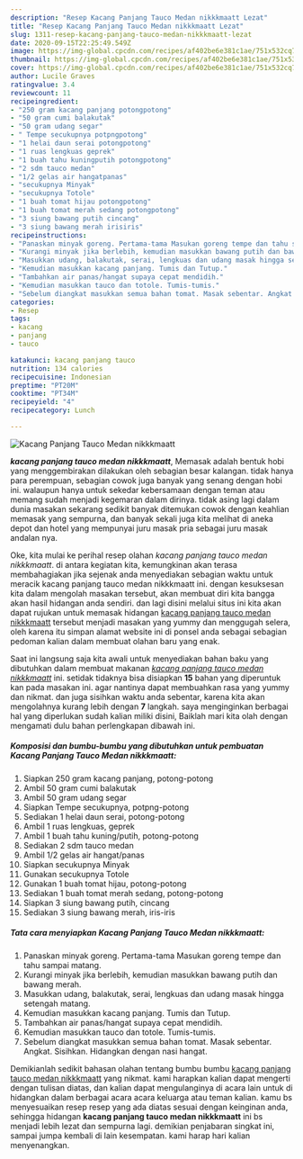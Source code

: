 ```yaml
---
description: "Resep Kacang Panjang Tauco Medan nikkkmaatt Lezat"
title: "Resep Kacang Panjang Tauco Medan nikkkmaatt Lezat"
slug: 1311-resep-kacang-panjang-tauco-medan-nikkkmaatt-lezat
date: 2020-09-15T22:25:49.549Z
image: https://img-global.cpcdn.com/recipes/af402be6e381c1ae/751x532cq70/kacang-panjang-tauco-medan-nikkkmaatt-foto-resep-utama.jpg
thumbnail: https://img-global.cpcdn.com/recipes/af402be6e381c1ae/751x532cq70/kacang-panjang-tauco-medan-nikkkmaatt-foto-resep-utama.jpg
cover: https://img-global.cpcdn.com/recipes/af402be6e381c1ae/751x532cq70/kacang-panjang-tauco-medan-nikkkmaatt-foto-resep-utama.jpg
author: Lucile Graves
ratingvalue: 3.4
reviewcount: 11
recipeingredient:
- "250 gram kacang panjang potongpotong"
- "50 gram cumi balakutak"
- "50 gram udang segar"
- " Tempe secukupnya potpngpotong"
- "1 helai daun serai potongpotong"
- "1 ruas lengkuas geprek"
- "1 buah tahu kuningputih potongpotong"
- "2 sdm tauco medan"
- "1/2 gelas air hangatpanas"
- "secukupnya Minyak"
- "secukupnya Totole"
- "1 buah tomat hijau potongpotong"
- "1 buah tomat merah sedang potongpotong"
- "3 siung bawang putih cincang"
- "3 siung bawang merah irisiris"
recipeinstructions:
- "Panaskan minyak goreng. Pertama-tama Masukan goreng tempe dan tahu sampai matang."
- "Kurangi minyak jika berlebih, kemudian masukkan bawang putih dan bawang merah."
- "Masukkan udang, balakutak, serai, lengkuas dan udang masak hingga setengah matang."
- "Kemudian masukkan kacang panjang. Tumis dan Tutup."
- "Tambahkan air panas/hangat supaya cepat mendidih."
- "Kemudian masukkan tauco dan totole. Tumis-tumis."
- "Sebelum diangkat masukkan semua bahan tomat. Masak sebentar. Angkat. Sisihkan. Hidangkan dengan nasi hangat."
categories:
- Resep
tags:
- kacang
- panjang
- tauco

katakunci: kacang panjang tauco 
nutrition: 134 calories
recipecuisine: Indonesian
preptime: "PT20M"
cooktime: "PT34M"
recipeyield: "4"
recipecategory: Lunch

---
```



![Kacang Panjang Tauco Medan nikkkmaatt](https://img-global.cpcdn.com/recipes/af402be6e381c1ae/751x532cq70/kacang-panjang-tauco-medan-nikkkmaatt-foto-resep-utama.jpg)

<b><i>kacang panjang tauco medan nikkkmaatt</i></b>, Memasak adalah bentuk hobi yang menggembirakan dilakukan oleh sebagian besar kalangan. tidak hanya para perempuan, sebagian cowok juga banyak yang senang dengan hobi ini. walaupun hanya untuk sekedar kebersamaan dengan teman atau memang sudah menjadi kegemaran dalam dirinya. tidak asing lagi dalam dunia masakan sekarang sedikit banyak ditemukan cowok dengan keahlian memasak yang sempurna, dan banyak sekali juga kita melihat di aneka depot dan hotel yang mempunyai juru masak pria sebagai juru masak andalan nya.

Oke, kita mulai ke perihal resep olahan <i>kacang panjang tauco medan nikkkmaatt</i>. di antara kegiatan kita, kemungkinan akan terasa membahagiakan jika sejenak anda menyediakan sebagian waktu untuk meracik kacang panjang tauco medan nikkkmaatt ini. dengan kesuksesan kita dalam mengolah masakan tersebut, akan membuat diri kita bangga akan hasil hidangan anda sendiri. dan lagi disini melalui situs ini kita akan dapat rujukan untuk memasak hidangan <u>kacang panjang tauco medan nikkkmaatt</u> tersebut menjadi masakan yang yummy dan menggugah selera, oleh karena itu simpan alamat website ini di ponsel anda sebagai sebagian pedoman kalian dalam membuat olahan baru yang enak.




Saat ini langsung saja kita awali untuk menyediakan bahan baku yang dibutuhkan dalam membuat makanan <u><i>kacang panjang tauco medan nikkkmaatt</i></u> ini. setidak tidaknya bisa disiapkan <b>15</b> bahan yang diperuntuk kan pada masakan ini. agar nantinya dapat membuahkan rasa yang yummy dan nikmat. dan juga sisihkan waktu anda sebentar, karena kita akan mengolahnya kurang lebih dengan <b>7</b> langkah. saya menginginkan berbagai hal yang diperlukan sudah kalian miliki disini, Baiklah mari kita olah dengan mengamati dulu bahan perlengkapan dibawah ini.

<!--inarticleads1-->

##### Komposisi dan bumbu-bumbu yang dibutuhkan untuk pembuatan Kacang Panjang Tauco Medan nikkkmaatt:

1. Siapkan 250 gram kacang panjang, potong-potong
1. Ambil 50 gram cumi balakutak
1. Ambil 50 gram udang segar
1. Siapkan  Tempe secukupnya, potpng-potong
1. Sediakan 1 helai daun serai, potong-potong
1. Ambil 1 ruas lengkuas, geprek
1. Ambil 1 buah tahu kuning/putih, potong-potong
1. Sediakan 2 sdm tauco medan
1. Ambil 1/2 gelas air hangat/panas
1. Siapkan secukupnya Minyak
1. Gunakan secukupnya Totole
1. Gunakan 1 buah tomat hijau, potong-potong
1. Sediakan 1 buah tomat merah sedang, potong-potong
1. Siapkan 3 siung bawang putih, cincang
1. Sediakan 3 siung bawang merah, iris-iris




<!--inarticleads2-->

##### Tata cara menyiapkan Kacang Panjang Tauco Medan nikkkmaatt:

1. Panaskan minyak goreng. Pertama-tama Masukan goreng tempe dan tahu sampai matang.
1. Kurangi minyak jika berlebih, kemudian masukkan bawang putih dan bawang merah.
1. Masukkan udang, balakutak, serai, lengkuas dan udang masak hingga setengah matang.
1. Kemudian masukkan kacang panjang. Tumis dan Tutup.
1. Tambahkan air panas/hangat supaya cepat mendidih.
1. Kemudian masukkan tauco dan totole. Tumis-tumis.
1. Sebelum diangkat masukkan semua bahan tomat. Masak sebentar. Angkat. Sisihkan. Hidangkan dengan nasi hangat.




Demikianlah sedikit bahasan olahan tentang bumbu bumbu <u>kacang panjang tauco medan nikkkmaatt</u> yang nikmat. kami harapkan kalian dapat mengerti dengan tulisan diatas, dan kalian dapat mengulanginya di acara lain untuk di hidangkan dalam berbagai acara acara keluarga atau teman kalian. kamu bs menyesuaikan resep resep yang ada diatas sesuai dengan keinginan anda, sehingga hidangan <b>kacang panjang tauco medan nikkkmaatt</b> ini bs menjadi lebih lezat dan sempurna lagi. demikian penjabaran singkat ini, sampai jumpa kembali di lain kesempatan. kami harap hari kalian menyenangkan.
